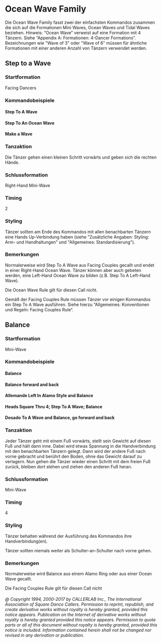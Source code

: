 
# Ocean Wave Family

Die Ocean Wave Family fasst zwei der einfachsten Kommandos zusammen die sich auf die Formationen Mini
Waves, Ocean Waves und Tidal Waves beziehen.
Hinweis: “Ocean Wave” verweist auf eine Formation mit 4 Tänzern. Siehe “Appendix A: Formationen: 4-Dancer
Formations”. Bezeichnungen wie "Wave of 3" oder "Wave of 6" müssen für ähnliche Formationen mit einer
anderen Anzahl von Tänzern verwendet werden.

## Step to a Wave

### Startformation

Facing Dancers

### Kommandobeispiele

#### Step To A Wave
#### Step To An Ocean Wave
#### Make a Wave

### Tanzaktion
Die Tänzer gehen einen kleinen Schritt vorwärts und geben sich die rechten Hände.

### Schlussformation

Right-Hand Mini-Wave

### Timing

2

### Styling

Tänzer sollten am Ende des Kommandos mit allen benachbarten Tänzern eine Hands Up-Verbindung
haben (siehe "Zusätzliche Angaben: Styling: Arm- und Handhaltungen" und "Allgemeines: Standardisierung").

### Bemerkungen

Normalerweise wird Step To A Wave aus Facing Couples gecallt und endet in einer Right-Hand
Ocean Wave. Tänzer können aber auch gebeten werden, eine Left-Hand Ocean Wave zu bilden (z.B. Step To A
Left-Hand Wave).

Die Ocean Wave Rule gilt für diesen Call nicht.

Gemäß der Facing Couples Rule müssen Tänzer vor einigen Kommandos ein Step To A Wave ausführen. Siehe
hierzu “Allgemeines: Konventionen und Regeln: Facing Couples Rule“.

## Balance

### Startformation

Mini-Wave

### Kommandobeispiele

#### Balance
#### Balance forward and back
#### Allemande Left In Alamo Style and Balance
#### Heads Square Thru 4; Step To A Wave; Balance
#### Dosado To A Wave and Balance, go forward and back

### Tanzaktion

Jeder Tänzer geht mit einem Fuß vorwärts, stellt sein Gewicht auf diesen Fuß und hält dann inne.
Dabei wird etwas Spannung in die Handverbindung mit den benachbarten Tänzern gelegt. Dann wird der
andere Fuß nach vorne gebracht und berührt den Boden, ohne das Gewicht darauf zu verlagern. Nun gehen die
Tänzer wieder einen Schritt mit dem freien Fuß zurück, bleiben dort stehen und ziehen den anderen Fuß
heran.

### Schlussformation

Mini-Wave

### Timing

4

### Styling

Tänzer behalten während der Ausführung des Kommandos ihre Handverbindung(en).

Tänzer sollten niemals weiter als Schulter-an-Schulter nach vorne gehen.

### Bemerkungen

Normalerweise wird Balance aus einem Alamo Ring oder aus einer Ocean Wave gecallt.

Die Facing Couples Rule gilt für diesen Call nicht

###### @ Copyright 1994, 2000-2017 by CALLERLAB Inc., The International Association of Square Dance Callers. Permission to reprint, republish, and create derivative works without royalty is hereby granted, provided this notice appears. Publication on the Internet of derivative works without royalty is hereby granted provided this notice appears. Permission to quote parts or all of this document without royalty is hereby granted, provided this notice is included. Information contained herein shall not be changed nor revised in any derivation or publication.